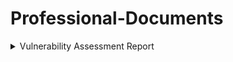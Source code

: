 # Professional-Documents

<details>
<summary>Vulnerability Assessment Report</summary>
</br>
**Date:** 11th March 2025

## Scenario

As a newly hired cybersecurity analyst for an e-commerce company, I have been tasked with conducting a vulnerability assessment of the company's database server. The company stores sensitive information on a remote database server that is accessible to employees working remotely from different locations around the world. However, the database has been open to the public since the company's launch three years ago, which is a serious security vulnerability.

This report aims to communicate the potential risks to decision-makers and propose ways to secure the database server, ensuring that access is restricted to authorized employees only.

## System Description

The server's hardware consists of a powerful CPU processor with 128GB of memory. It runs the latest version of the Linux operating system and hosts a MySQL database management system. The server is configured with a stable network connection using IPv4 addresses and interacts with other servers on the network. Security measures in place include SSL/TLS encrypted connections to secure data transmission.

### Key Points:
- **Server access** needs to be restricted to only remote employees.
- **Database** is currently open to the public, a crucial security issue that must be addressed.
- **Interacts with other servers** on the network, with **SSL/TLS encryption** in place to protect data.

## Scope

The scope of this vulnerability assessment focuses on evaluating the current access controls of the system. This assessment will be carried out over a three-month period, from March 2025 to June 2025, and will follow the NIST SP 800-30 Rev. 1 guidelines to analyze risks associated with the information system.

## Purpose

The database server is crucial for managing customer data, which is vital for the company's marketing operations. However, the current open access to the database exposes it to various vulnerabilities, including SQL injection and Man-In-The-Middle (MITM) attacks. Protecting the database is essential to ensure that regular marketing operations can continue without disruption.

## Risk Assessment

The table below outlines the potential threats and their corresponding risk scores:

| Threat Source | Threat Event | Likelihood | Severity | Risk |
|---------------|--------------|------------|----------|------|
| Hacker        | Obtain sensitive information via exfiltration | 3 | 3 | 9 |
| Hacker        | Conduct "man-in-the-middle” attacks | 3 | 3 | 9 |
| Employee      | Insider misuse/data theft | 2 | 3 | 6 |
| Customer      | Alter/Delete critical information | 1 | 3 | 3 |

### Risk Scoring:
- **Likelihood:** Likelihood of the event happening (1-5 scale)
- **Severity:** Potential impact if the event occurs (1-5 scale)
- **Risk:** The calculated risk, determined by multiplying likelihood and severity.

## Approach

The risks assessed consider the data storage and management procedures of the business. Potential threat sources and events were identified based on the open access permissions of the information system. The severity of potential incidents was evaluated with regard to their impact on daily operations, which rely heavily on the customer data stored in the database.

## Remediation Strategy

To mitigate the identified risks, the following measures should be implemented:

1. **Authentication and Authorization:**
   - Implement role-based access controls (RBAC) to ensure that only authorized users can access the database.
   - Enforce strong password policies and multi-factor authentication (MFA) for additional security.

2. **Encryption:**
   - Migrate from SSL to TLS encryption for data in transit to ensure stronger protection against eavesdropping and MITM attacks.

3. **IP Allow-Listing:**
   - Restrict database access to only known IP addresses from corporate offices and authorized employees to prevent unauthorized access from the public internet.

4. **Auditing and Monitoring:**
   - Set up auditing mechanisms to track access and usage of the database, ensuring accountability and detecting suspicious activity.

By implementing these remediation strategies, the company can significantly reduce the risk of unauthorized access and data breaches while ensuring that critical business operations continue without disruption.

## Conclusion

Securing the database server is essential for maintaining the confidentiality, integrity, and availability of customer data. The current open access to the database represents a significant vulnerability that must be addressed promptly. By following the recommended remediation strategy, the company can safeguard its operations and protect sensitive information from potential threats.

</details>
